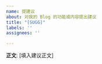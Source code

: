 ```yaml
---
name: 提建议
about: 对我的 Blog 的功能或内容提出建议
title: "[SUGG]"
labels: ''
assignees: ''

---
```


**正文**: [填入建议正文]
